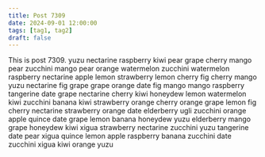 ```yaml
---
title: Post 7309
date: 2024-09-01 12:00:00
tags: [tag1, tag2]
draft: false
---
```

This is post 7309.
yuzu
nectarine
raspberry
kiwi
pear
grape
cherry
mango
pear
zucchini
mango
pear
orange
watermelon
zucchini
watermelon
raspberry
nectarine
apple
lemon
strawberry
lemon
cherry
fig
cherry
mango
yuzu
nectarine
fig
grape
grape
orange
date
fig
mango
mango
raspberry
tangerine
date
grape
nectarine
cherry
kiwi
honeydew
lemon
watermelon
kiwi
zucchini
banana
kiwi
strawberry
orange
cherry
orange
grape
lemon
fig
cherry
nectarine
strawberry
orange
date
elderberry
ugli
zucchini
orange
apple
quince
date
grape
lemon
banana
honeydew
yuzu
elderberry
mango
grape
honeydew
kiwi
xigua
strawberry
nectarine
zucchini
yuzu
tangerine
date
pear
xigua
quince
lemon
apple
raspberry
banana
zucchini
date
zucchini
xigua
kiwi
orange
yuzu
